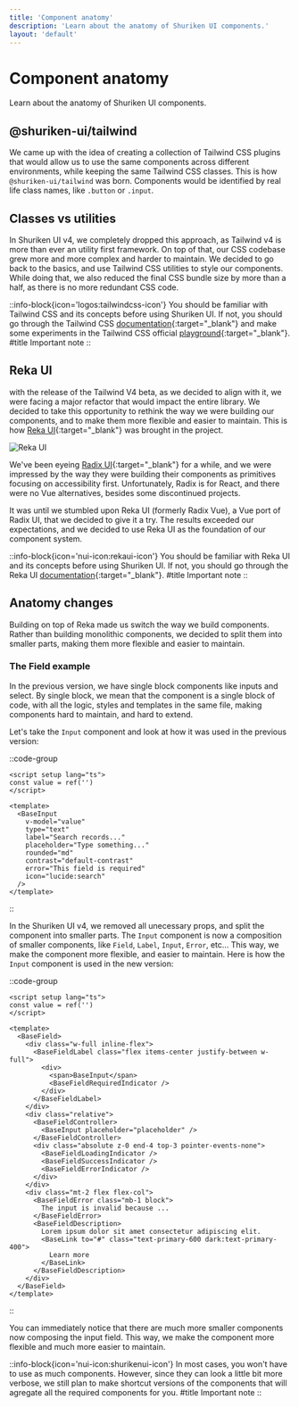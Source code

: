 ```yaml
---
title: 'Component anatomy'
description: 'Learn about the anatomy of Shuriken UI components.'
layout: 'default'
---
```


# Component anatomy

Learn about the anatomy of Shuriken UI components.

## @shuriken-ui/tailwind

We came up with the idea of creating a collection of Tailwind CSS plugins that would allow us to use the same components across different environments, while keeping the same Tailwind CSS classes. This is how `@shuriken-ui/tailwind` was born. Components would be identified by real life class names, like `.button` or `.input`.

## Classes vs utilities

In Shuriken UI v4, we completely dropped this approach, as Tailwind v4 is more than ever an utility first framework. On top of that, our CSS codebase grew more and more complex and harder to maintain. We decided to go back to the basics, and use Tailwind CSS utilities to style our components. While doing that, we also reduced the final CSS bundle size by more than a half, as there is no more redundant CSS code.

::info-block{icon='logos:tailwindcss-icon'}
You should be familiar with Tailwind CSS and its concepts before using Shuriken UI. If not, you should go through the Tailwind CSS [documentation](https://tailwindcss.com){:target="_blank"} and make some experiments in the Tailwind CSS official [playground](https://play.tailwindcss.com/){:target="_blank"}.
#title
Important note
::

## Reka UI

with the release of the Tailwind V4 beta, as we decided to align with it, we were facing a major refactor that would impact the entire library. We decided to take this opportunity to rethink the way we were building our components, and to make them more flexible and easier to maintain. This is how [Reka UI](https://reka-ui.com/){:target="_blank"} was brought in the project.

![Reka UI](/img/content/docs/reka-ui.png)

We've been eyeing [Radix UI](https://www.radix-ui.com/){:target="_blank"} for a while, and we were impressed by the way they were building their components as primitives focusing on accessibility first. Unfortunately, Radix is for React, and there were no Vue alternatives, besides some discontinued projects.

It was until we stumbled upon Reka UI (formerly Radix Vue), a Vue port of Radix UI, that we decided to give it a try. The results exceeded our expectations, and we decided to use Reka UI as the foundation of our component system.

::info-block{icon='nui-icon:rekaui-icon'}
You should be familiar with Reka UI and its concepts before using Shuriken UI. If not, you should go through the Reka UI [documentation](https://reka-ui.com/docs/overview/getting-started){:target="_blank"}.
#title
Important note
::

## Anatomy changes

Building on top of Reka made us switch the way we build components. Rather than building monolithic components, we decided to split them into smaller parts, making them more flexible and easier to maintain.

### The Field example

In the previous version, we have single block components like inputs and select. By single block, we mean that the component is a single block of code, with all the logic, styles and templates in the same file, making components hard to maintain, and hard to extend.

Let's take the `Input` component and look at how it was used in the previous version:

::code-group

```vue [example.vue]
<script setup lang="ts">
const value = ref('')
</script>

<template>
  <BaseInput
    v-model="value"
    type="text"
    label="Search records..."
    placeholder="Type something..."
    rounded="md"
    contrast="default-contrast"
    error="This field is required"
    icon="lucide:search"
  />
</template>
```

::

In the Shuriken UI v4, we removed all unecessary props, and split the component into smaller parts. The `Input` component is now a composition of smaller components, like `Field`, `Label`, `Input`, `Error`, etc... This way, we make the component more flexible, and easier to maintain. Here is how the `Input` component is used in the new version:

::code-group

```vue [example.vue]
<script setup lang="ts">
const value = ref('')
</script>

<template>
  <BaseField>
    <div class="w-full inline-flex">
      <BaseFieldLabel class="flex items-center justify-between w-full">
        <div>
          <span>BaseInput</span>
          <BaseFieldRequiredIndicator />
        </div>
      </BaseFieldLabel>
    </div>
    <div class="relative">
      <BaseFieldController>
        <BaseInput placeholder="placeholder" />
      </BaseFieldController>
      <div class="absolute z-0 end-4 top-3 pointer-events-none">
        <BaseFieldLoadingIndicator />
        <BaseFieldSuccessIndicator />
        <BaseFieldErrorIndicator />
      </div>
    </div>
    <div class="mt-2 flex flex-col">
      <BaseFieldError class="mb-1 block">
        The input is invalid because ...
      </BaseFieldError>
      <BaseFieldDescription>
        Lorem ipsum dolor sit amet consectetur adipiscing elit.
        <BaseLink to="#" class="text-primary-600 dark:text-primary-400">
          Learn more
        </BaseLink>
      </BaseFieldDescription>
    </div>
  </BaseField>
</template>
```

::

You can immediately notice that there are much more smaller components now composing the input field. This way, we make the component more flexible and much more easier to maintain.

::info-block{icon='nui-icon:shurikenui-icon'}
In most cases, you won't have to use as much components. However, since they can look a little bit more verbose, we still plan to make shortcut versions of the components that will agregate all the required components for you.
#title
Important note
::
